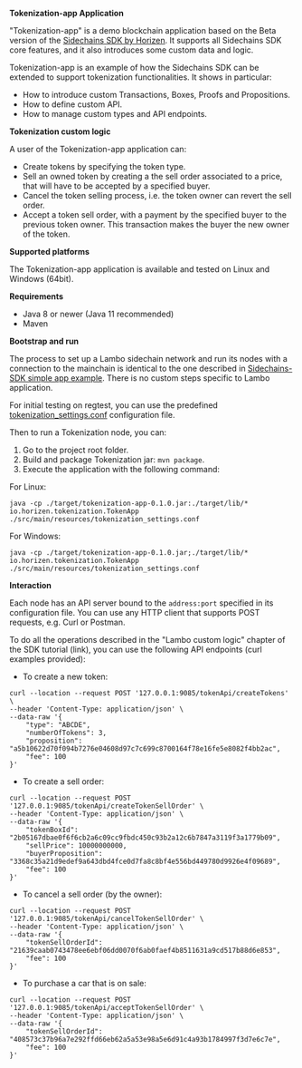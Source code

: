 **Tokenization-app Application**

"Tokenization-app" is a demo blockchain application based on the Beta version of the [Sidechains SDK by Horizen](https://github.com/HorizenOfficial/Sidechains-SDK). It supports all Sidechains SDK core features, and it also introduces some custom data and logic.

Tokenization-app is an example of how the Sidechains SDK can be extended to support tokenization functionalities. It shows in particular:
* How to introduce custom Transactions, Boxes, Proofs and Propositions.
* How to define custom API.
* How to manage custom types and API endpoints.

**Tokenization custom logic**

A user of the Tokenization-app application can:
* Create tokens by specifying the token type.
* Sell an owned token by creating a the sell order associated to a price, that will have to be accepted by a specified buyer.
* Cancel the token selling process, i.e. the token owner can revert the sell order.
* Accept a token sell order, with a payment by the specified buyer to the previous token owner. This transaction makes the buyer the new owner of the token.

**Supported platforms**

The Tokenization-app application is available and tested on Linux and Windows (64bit).

**Requirements**

* Java 8 or newer (Java 11 recommended)
* Maven

**Bootstrap and run**

The process to set up a Lambo sidechain network and run its nodes with a connection to the mainchain is identical to the one described in [Sidechains-SDK simple app example](https://github.com/HorizenOfficial/Sidechains-SDK/blob/master/examples/simpleapp/mc_sc_workflow_example.md). There is no custom steps specific to Lambo application.

For initial testing on regtest, you can use the predefined [tokenization_settings.conf](src/main/resources/tokenization_settings.conf) configuration file.

Then to run a Tokenization node, you can:
1. Go to the project root folder.
2. Build and package Tokenization jar: `mvn package`.
3. Execute the application with the following command:

For Linux: 
```
java -cp ./target/tokenization-app-0.1.0.jar:./target/lib/* io.horizen.tokenization.TokenApp ./src/main/resources/tokenization_settings.conf
```

For Windows:
```
java -cp ./target/tokenization-app-0.1.0.jar;./target/lib/* io.horizen.tokenization.TokenApp ./src/main/resources/tokenization_settings.conf
```



**Interaction**

Each node has an API server bound to the `address:port` specified in its configuration file. You can use any HTTP client that supports POST requests, e.g. Curl or Postman.

To do all the operations described in the "Lambo custom logic" chapter of the SDK tutorial (link), you can use the following API endpoints (curl examples provided):

* To create a new token:
```
curl --location --request POST '127.0.0.1:9085/tokenApi/createTokens' \
--header 'Content-Type: application/json' \
--data-raw '{
    "type": "ABCDE",
    "numberOfTokens": 3,
    "proposition": "a5b10622d70f094b7276e04608d97c7c699c8700164f78e16fe5e8082f4bb2ac",
    "fee": 100
}'
```

* To create a sell order:
```
curl --location --request POST '127.0.0.1:9085/tokenApi/createTokenSellOrder' \
--header 'Content-Type: application/json' \
--data-raw '{
    "tokenBoxId": "2b05167dbae0f6f6cb2a6c09cc9fbdc450c93b2a12c6b7847a3119f3a1779b09",
    "sellPrice": 10000000000,
    "buyerProposition": "3368c35a21d9edef9a643dbd4fce0d7fa8c8bf4e556bd449780d9926e4f09689",
    "fee": 100
}'
```
* To cancel a sell order (by the owner):
```
curl --location --request POST '127.0.0.1:9085/tokenApi/cancelTokenSellOrder' \
--header 'Content-Type: application/json' \
--data-raw '{
    "tokenSellOrderId": "21639caab0743478ee6ebf06dd0070f6ab0faef4b8511631a9cd517b88d6e853",
    "fee": 100
}'
```  
* To purchase a car that is on sale:
```
curl --location --request POST '127.0.0.1:9085/tokenApi/acceptTokenSellOrder' \
--header 'Content-Type: application/json' \
--data-raw '{
    "tokenSellOrderId": "408573c37b96a7e292ffd66eb62a5a53e98a5e6d91c4a93b1784997f3d7e6c7e",
    "fee": 100
}'
```



